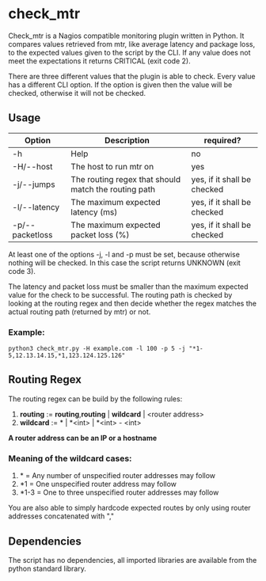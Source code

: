 # check_mtr

Check_mtr is a Nagios compatible monitoring plugin written in Python. It compares values retrieved from mtr, 
like average latency and package loss, to the expected values given to the script by the CLI. If any value does not meet the
expectations it returns CRITICAL (exit code 2).

There are three different values that the plugin is able to check. Every value has a different CLI option. If the option
is given then the value will be checked, otherwise it will not be checked.

## Usage

|                          Option                                 |         Description                                  |      required?              |            
|-----------------------------------------------------------------|------------------------------------------------------|-----------------------------|
| -h                                                              | Help                                                 | no                          |
| -H/--host <host>                                                | The host to run mtr on                               | yes                         |
| -j/--jumps <routing regex>                                      | The routing regex that should match the routing path | yes, if it shall be checked |
| -l/--latency <latency>                                          | The maximum expected latency (ms)                    | yes, if it shall be checked |
| -p/--packetloss <packet loss>                                   | The maximum expected packet loss (%)                 | yes, if it shall be checked |

At least one of the options -j, -l and -p must be set, because otherwise nothing will be checked.
In this case the script returns UNKNOWN (exit code 3).

The latency and packet loss must be smaller than the maximum expected value for the check to be successful.
The routing path is checked by looking at the routing regex and then decide whether the regex matches the actual
routing path (returned by mtr) or not.

### Example:
```shell
python3 check_mtr.py -H example.com -l 100 -p 5 -j "*1-5,12.13.14.15,*1,123.124.125.126"
```

## Routing Regex
The routing regex can be build by the following rules: 

1. **routing** := **routing**,**routing** | **wildcard** | \<router address\>
2. **wildcard** := * | *\<int\> | *\<int\> - \<int\>

**A router address can be an IP or a hostname**

### Meaning of the wildcard cases:
1. \* = Any number of unspecified router addresses may follow
2. \*1 = One unspecified router address may follow
3. \*1-3 = One to three unspecified router addresses may follow

You are also able to simply hardcode expected routes by only using router addresses concatenated
with ","


## Dependencies
The script has no dependencies, all imported libraries are available from the python
standard library.